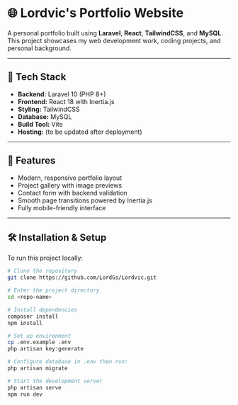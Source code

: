 # 🌐 Lordvic's Portfolio Website

A personal portfolio built using **Laravel**, **React**, **TailwindCSS**, and **MySQL**.  
This project showcases my web development work, coding projects, and personal background.

---

## 🚀 Tech Stack
- **Backend:** Laravel 10 (PHP 8+)
- **Frontend:** React 18 with Inertia.js
- **Styling:** TailwindCSS
- **Database:** MySQL
- **Build Tool:** Vite
- **Hosting:** (to be updated after deployment)

---

## 🎯 Features
- Modern, responsive portfolio layout
- Project gallery with image previews
- Contact form with backend validation
- Smooth page transitions powered by Inertia.js
- Fully mobile-friendly interface

---

## 🛠️ Installation & Setup
To run this project locally:

```bash
# Clone the repository
git clone https://github.com/LordGs/Lordvic.git

# Enter the project directory
cd <repo-name>

# Install dependencies
composer install
npm install

# Set up environment
cp .env.example .env
php artisan key:generate

# Configure database in .env then run:
php artisan migrate

# Start the development server
php artisan serve
npm run dev
